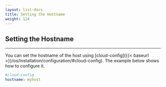 ```yaml
---
layout: list-docs
title: Setting the Hostname
weight: 124
---
```


## Setting the Hostname
---

You can set the hostname of the host using [cloud-config]({{< baseurl >}}/os/installation/configuration/#cloud-config). The example below shows how to configure it.

```yaml
#cloud-config
hostname: myhost
```
